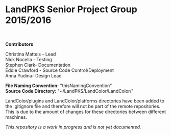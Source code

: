 <h1>LandPKS Senior Project Group 2015/2016 </h1><br />

<strong>Contributors</strong> <br />

Christina Matteis - Lead <br />
Nick Nocella - Testing <br />
Stephen Clark- Documentation <br />
Eddie Crawford - Source Code Control/Deployment <br />
Anna Yudina- Design Lead <br /> 

<strong>File Naming Convention:</strong> "thisNamingConvention" <br />
<strong>Source Code Directory:</strong> "~/LandPKS/LandColor/LandColor/" <br />

LandColor/plugins and LandColor/platforms directories have been added to the .gitignore file and therefore will not be part of the remote repositories. This is due to the amount of changes for these directories between different machines.

<em>This repository is a work in progress and is not yet documented.</em> <br />
